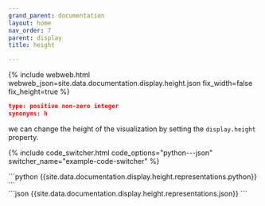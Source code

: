 ```yaml
---
grand_parent: documentation
layout: home
nav_order: 7
parent: display
title: height

---
```


{% include webweb.html webweb_json=site.data.documentation.display.height.json fix_width=false fix_height=true %}

```json
type: positive non-zero integer
synonyms: h
````
we can change the height of the visualization by setting the `display.height` property.

{% include code_switcher.html code_options="python---json" switcher_name="example-code-switcher" %}
<div class='select-code-block example-code-switcher python-code-block select-code-block-visible'></div>
```python
{{site.data.documentation.display.height.representations.python}}
```
<div class='select-code-block example-code-switcher json-code-block'></div>
```json
{{site.data.documentation.display.height.representations.json}}
```